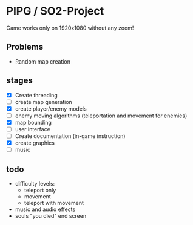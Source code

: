 # PIPG / SO2-Project

Game works only on 1920x1080 without any zoom!

## Problems

- Random map creation

## stages

- [x] Create threading
- [ ] create map generation
- [x] create player/enemy models
- [ ] enemy moving algorithms (teleportation and movement for enemies)
- [x] map bounding
- [ ] user interface
- [ ] Create documentation (in-game instruction)
- [x] create graphics
- [ ] music

## todo

- difficulty levels:
  - teleport only
  - movement
  - teleport with movement
- music and audio effects
- souls "you died" end screen
